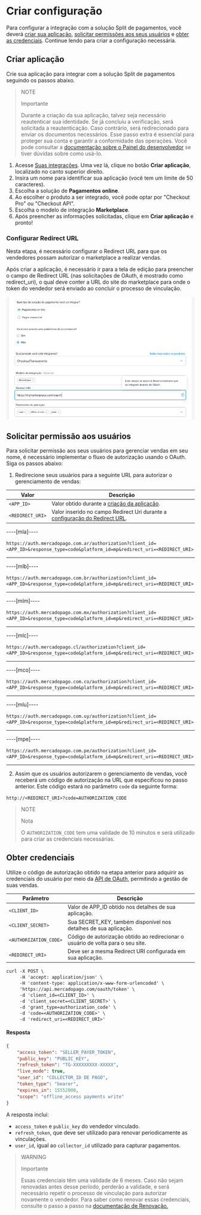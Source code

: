 # Criar configuração

Para configurar a integração com a solução Split de pagamentos, você deverá [criar sua aplicação](#bookmark_criar_aplicação), [solicitar permissões aos seus usuários](#bookmark_solicitar_permissão_aos_usuários) e [obter as credenciais](#bookmark_obter_credenciais). Continue lendo para criar a configuração necessária.

## Criar aplicação

Crie sua aplicação para integrar com a solução Split de pagamentos seguindo os passos abaixo. 

   > NOTE
   >
   > Importante
   >
   > Durante a criação da sua aplicação, talvez seja necessário reautenticar sua identidade. Se já concluiu a verificação, será solicitada a reautenticação. Caso contrário, será redirecionado para enviar os documentos necessários. Esse passo extra é essencial para proteger sua conta e garantir a conformidade das operações. Você pode consultar a [documentação sobre o Painel do desenvolvedor](/developers/pt/docs/split-payment/additional-content/your-integrations/dashboard) se tiver dúvidas sobre como usá-lo.

1. Acesse [Suas integrações](https://www.mercadopago.com.br/developers/panel/app). Uma vez lá, clique no botão **Criar aplicação**, localizado no canto superior direito.
2. Insira um nome para identificar sua aplicação (você tem um limite de 50 caracteres).
3. Escolha a solução de **Pagamentos online**.
4. Ao escolher o produto a ser integrado, você pode optar por "Checkout Pro" ou "Checkout API".
5. Escolha o modelo de integração **Marketplace**.
6. Após preencher as informações solicitadas, clique em **Criar aplicação** e pronto!

### Configurar Redirect URL

Nesta etapa, é necessário configurar o Redirect URL para que os vendedores possam autorizar o marketplace a realizar vendas. 

Após criar a aplicação, é necessário ir para a tela de edição para preencher o campo de Redirect URL (nas solicitações de OAuth, é mostrado como redirect_uri), o qual deve conter a URL do site do marketplace para onde o token do vendedor será enviado ao concluir o processo de vinculação.

![Redirect URL](/images/split-payment/redirect-url-pt-br.png)

## Solicitar permissão aos usuários

Para solicitar permissão aos seus usuários para gerenciar vendas em seu nome, é necessário implementar o fluxo de autorização usando o OAuth. Siga os passos abaixo:

1. Redirecione seus usuários para a seguinte URL para autorizar o gerenciamento de vendas:

| Valor              | Descrição                                                                                                              |
|--------------------------|----------------------------------------------------------------------------------------------------------------------|
| `<APP_ID>`               | Valor obtido durante a [criação da aplicação](/developers/pt/docs/split-payment/integration-configuration/create-application).      |
| `<REDIRECT_URI>`         | Valor inserido no campo Redirect Uri durante a [configuração do Redirect URL](/developers/pt/docs/split-payment/integration-configuration/create-application). |

----[mla]----
```curl
https://auth.mercadopago.com.ar/authorization?client_id=<APP_ID>&response_type=code&platform_id=mp&redirect_uri=<REDIRECT_URI>
```

------------
----[mlb]----
```curl
https://auth.mercadopago.com.br/authorization?client_id=<APP_ID>&response_type=code&platform_id=mp&redirect_uri=<REDIRECT_URI>
```
     
------------
----[mlm]----
```curl
https://auth.mercadopago.com.mx/authorization?client_id=<APP_ID>&response_type=code&platform_id=mp&redirect_uri=<REDIRECT_URI>
```
     
------------
----[mlc]----
```curl
https://auth.mercadopago.cl/authorization?client_id=<APP_ID>&response_type=code&platform_id=mp&redirect_uri=<REDIRECT_URI>
```
     
------------
----[mco]----
```curl
https://auth.mercadopago.com.co/authorization?client_id=<APP_ID>&response_type=code&platform_id=mp&redirect_uri=<REDIRECT_URI>
```
     
------------
----[mlu]----
```curl
https://auth.mercadopago.com.uy/authorization?client_id=<APP_ID>&response_type=code&platform_id=mp&redirect_uri=<REDIRECT_URI>
```
     
------------
----[mpe]----
```curl
https://auth.mercadopago.com.pe/authorization?client_id=<APP_ID>&response_type=code&platform_id=mp&redirect_uri=<REDIRECT_URI>
```
     
------------


2. Assim que os usuários autorizarem o gerenciamento de vendas, você receberá um código de autorização na URL que especificou no passo anterior. Este código estará no parâmetro `code` da seguinte forma:

```curl
http://<REDIRECT_URI>?code=AUTHORIZATION_CODE
```

> NOTE
>
> Nota
>
> O `AUTHORIZATION_CODE` tem uma validade de 10 minutos e será utilizado para criar as credenciais necessárias.

## Obter credenciais

Utilize o código de autorização obtido na etapa anterior para adquirir as credenciais do usuário por meio da [API de OAuth](/developers/pt/reference/oauth/_oauth_token/post), permitindo a gestão de suas vendas.

| Parâmetro                | Descrição                                                                                      |
|--------------------------|--------------------------------------------------------------------------------------------------|
| `<CLIENT_ID>`            | Valor de APP_ID obtido nos detalhes de sua aplicação.                                      |
| `<CLIENT_SECRET>`        | Sua SECRET_KEY, também disponível nos detalhes de sua aplicação.                              |
| `<AUTHORIZATION_CODE>`   | Código de autorização obtido ao redirecionar o usuário de volta para o seu site.                     |
| `<REDIRECT_URI>`         | Deve ser a mesma Redirect URI configurada em sua aplicação.                                     |

```curl
curl -X POST \
     -H 'accept: application/json' \
     -H 'content-type: application/x-www-form-urlencoded' \
     'https://api.mercadopago.com/oauth/token' \
     -d 'client_id=<CLIENT_ID>' \
     -d 'client_secret=<CLIENT_SECRET>' \
     -d 'grant_type=authorization_code' \
     -d 'code=<AUTHORIZATION_CODE>' \
     -d 'redirect_uri=<REDIRECT_URI>'
```

#### Resposta

```json
{
    "access_token": "SELLER_PAYER_TOKEN",
    "public_key": "PUBLIC_KEY",
    "refresh_token": "TG-XXXXXXXXX-XXXXX",
    "live_mode": true,
    "user_id": "COLLECTOR_ID DE PAGO",
    "token_type": "bearer",
    "expires_in": 15552000,
    "scope": "offline_access payments write"
}
```

A resposta inclui:
- `access_token` e `public_key` do vendedor vinculado.
- `refresh_token`, que deve ser utilizado para renovar periodicamente as vinculações.
- `user_id`, igual ao `collector_id` utilizado para capturar pagamentos.

> WARNING
>
> Importante
>
> Essas credenciais têm uma validade de 6 meses. Caso não sejam renovadas antes desse período, perderão a validade, e será necessário repetir o processo de vinculação para autorizar novamente o vendedor. Para saber como renovar essas credenciais, consulte o passo a passo na [documentação de Renovação.](/developers/pt/docs/split-payments/additional-content/security/oauth/renewal)